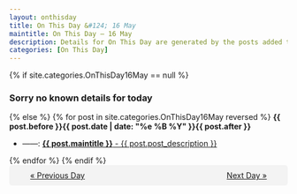 ```yaml
---
layout: onthisday
title: On This Day &#124; 16 May
maintitle: On This Day — 16 May
description: Details for On This Day are generated by the posts added to the website so the content is subject to changes/updates over time.
categories: [On This Day]
---
```


{% if site.categories.OnThisDay16May == null %}
<h3>Sorry no known details for today</h3>
{% else %}
{% for post in site.categories.OnThisDay16May reversed %}
<strong>{{ post.before }}{{ post.date | date: "%e %B %Y" }}{{ post.after }}</strong>
<ul>
<li> ——: <a class="{{ post.class }}" href="{{ post.url }}"><strong>{{ post.maintitle }}</strong> - {{ post.post_description }}</a></li>
</ul>
{% endfor %}
{% endif %}
<br />
<div style="background-color: #f3f3f3; padding: 10px; border-radius: 5px; text-align: center; display: flex; justify-content: space-evenly;">
<a href="/onthisday/05/05-15">« Previous Day</a>
<span style="visibility:hidden;">[ Visit Leap Year February 29 ]</span>
<a href="/onthisday/05/05-17">Next Day »</a>
</div>
